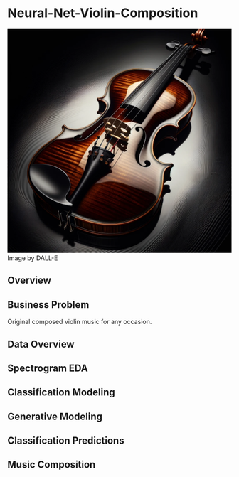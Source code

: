 # Neural-Net-Violin-Composition
!["violin"](images/violin_black_background.png)
Image by DALL-E
## Overview
## Business Problem
Original composed violin music for any occasion.
## Data Overview

## Spectrogram EDA

## Classification Modeling

## Generative Modeling

## Classification Predictions

## Music Composition
